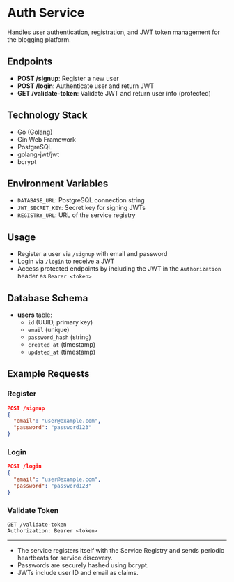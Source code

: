 # Auth Service

Handles user authentication, registration, and JWT token management for the blogging platform.

## Endpoints

- **POST /signup**: Register a new user
- **POST /login**: Authenticate user and return JWT
- **GET /validate-token**: Validate JWT and return user info (protected)

## Technology Stack

- Go (Golang)
- Gin Web Framework
- PostgreSQL
- golang-jwt/jwt
- bcrypt

## Environment Variables

- `DATABASE_URL`: PostgreSQL connection string
- `JWT_SECRET_KEY`: Secret key for signing JWTs
- `REGISTRY_URL`: URL of the service registry

## Usage

- Register a user via `/signup` with email and password
- Login via `/login` to receive a JWT
- Access protected endpoints by including the JWT in the `Authorization` header as `Bearer <token>`

## Database Schema

- **users** table:
  - `id` (UUID, primary key)
  - `email` (unique)
  - `password_hash` (string)
  - `created_at` (timestamp)
  - `updated_at` (timestamp)

## Example Requests

### Register
```json
POST /signup
{
  "email": "user@example.com",
  "password": "password123"
}
```

### Login
```json
POST /login
{
  "email": "user@example.com",
  "password": "password123"
}
```

### Validate Token
```
GET /validate-token
Authorization: Bearer <token>
```

---

- The service registers itself with the Service Registry and sends periodic heartbeats for service discovery.
- Passwords are securely hashed using bcrypt.
- JWTs include user ID and email as claims. 